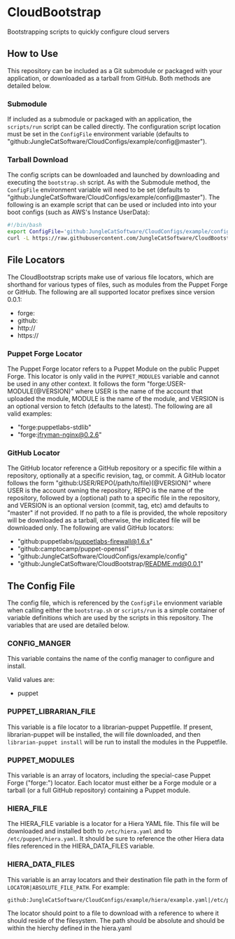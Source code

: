 # CloudBootstrap
Bootstrapping scripts to quickly configure cloud servers

## How to Use
This repository can be included as a Git submodule or packaged with your application, or downloaded as a tarball from GitHub. Both methods are detailed below.

### Submodule
If included as a submodule or packaged with an application, the `scripts/run` script can be called directly. The configuration script location must be set in the `ConfigFile` environment variable (defaults to "github:JungleCatSoftware/CloudConfigs/example/config@master").

### Tarball Download
The config scripts can be downloaded and launched by downloading and executing the `bootstrap.sh` script. As with the Submodule method, the `ConfigFile` environment variable will need to be set (defaults to "github:JungleCatSoftware/CloudConfigs/example/config@master"). The following is an example script that can be used or included into into your boot configs (such as AWS's Instance UserData):
```bash
#!/bin/bash
export ConfigFile='github:JungleCatSoftware/CloudConfigs/example/config@master'
curl -L https://raw.githubusercontent.com/JungleCatSoftware/CloudBootstrap/master/bootstrap.sh | /bin/bash
```

## File Locators
The CloudBootstrap scripts make use of various file locators, which are shorthand for various types of files, such as modules from the Puppet Forge or GitHub. The following are all supported locator prefixes since version 0.0.1:
 - forge:
 - github:
 - http://
 - https://

### Puppet Forge Locator
The Puppet Forge locator refers to a Puppet Module on the public Puppet Forge. This locator is only valid in the `PUPPET_MODULES` variable and cannot be used in any other context. It follows the form "forge:USER-MODULE(@VERSION)" where USER is the name of the account that uploaded the module, MODULE is the name of the module, and VERSION is an optional version to fetch (defaults to the latest). The following are all valid examples:
 - "forge:puppetlabs-stdlib"
 - "forge:jfryman-nginx@0.2.6"

### GitHub Locator
The GitHub locator reference a GitHub repository or a specific file within a repository, optionally at a specific revision, tag, or commit. A GitHub locator follows the form "github:USER/REPO(/path/to/file)(@VERSION)" where USER is the account owning the repository, REPO is the name of the repository, followed by a (optional) path to a specific file in the repository, and VERSION is an optional version (commit, tag, etc) amd defaults to "master" if not provided. If no path to a file is provided, the whole repository will be downloaded as a tarball, otherwise, the indicated file will be downloaded only. The following are valid GitHub locators:
 - "github:puppetlabs/puppetlabs-firewall@1.6.x"
 - "github:camptocamp/puppet-openssl"
 - "github:JungleCatSoftware/CloudConfigs/example/config"
 - "github:JungleCatSoftware/CloudBootstrap/README.md@0.0.1"

## The Config File
The config file, which is referenced by the `ConfigFile` envionment variable when calling either the `bootstrap.sh` or `scripts/run` is a simple container of variable definitions which are used by the scripts in this repository. The variables that are used are detailed below.

### CONFIG_MANGER
This variable contains the name of the config manager to configure and install.

Valid values are:
- puppet

### PUPPET_LIBRARIAN_FILE
This variable is a file locator to a librarian-puppet Puppetfile. If present, librarian-puppet will be installed, the will file downloaded, and then `librarian-puppet install` will be run to install the modules in the Puppetfile.

### PUPPET_MODULES
This variable is an array of locators, including the special-case Puppet Forge ("forge:") locator. Each locator must either be a Forge module or a tarball (or a full GitHub repository) containing a Puppet module.

### HIERA_FILE
The HIERA_FILE variable is a locator for a Hiera YAML file. This file will be downloaded and installed both to `/etc/hiera.yaml` and to `/etc/puppet/hiera.yaml`. It should be sure to reference the other Hiera data files referenced in the HIERA_DATA_FILES variable.

### HIERA_DATA_FILES
This variable is an array locators and their destination file path in the form of `LOCATOR|ABSOLUTE_FILE_PATH`. For example:

```
github:JungleCatSoftware/CloudConfigs/example/hiera/example.yaml|/etc/puppet/hieradata/example.yaml
```

The locator should point to a file to download with a reference to where it should reside of the filesystem. The path should be absolute and should be within the hierchy defined in the hiera.yaml
